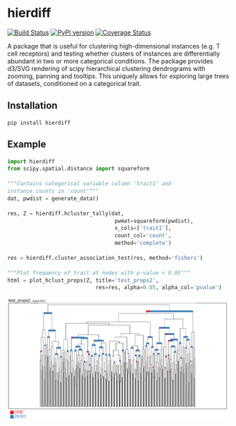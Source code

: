 # hierdiff

[![Build Status](https://travis-ci.com/agartland/hierdiff.svg?branch=master)](https://travis-ci.com/agartland/hierdiff)
[![PyPI version](https://badge.fury.io/py/afioregartland.svg)](https://badge.fury.io/py/hierdiff)
[![Coverage Status](https://coveralls.io/repos/github/agartland/hierdiff/badge.svg?branch=master)](https://coveralls.io/github/agartland/hierdiff?branch=master)

A package that is useful for clustering high-dimensional instances (e.g. T cell receptors) and testing whether clusters of instances are differentially abundant in two or more categorical conditions. The package provides d3/SVG rendering of scipy hierarchical clustering dendrograms with zooming, panning and tooltips. This uniquely allows for exploring large trees of datasets, conditioned on a categorical trait.

## Installation

```
pip install hierdiff
```

## Example

```python
import hierdiff
from scipy.spatial.distance import squareform

"""Contains categorical variable column 'trait1' and
instance counts in 'count'"""
dat, pwdist = generate_data()

res, Z = hierdiff.hcluster_tally(dat,
				                  pwmat=squareform(pwdist),
				                  x_cols=['trait1'],
				                  count_col='count',
				                  method='complete')

res = hierdiff.cluster_association_test(res, method='fishers')

"""Plot frequency of trait at nodes with p-value < 0.05"""
html = plot_hclust_props(Z, title='test_props2',
                            res=res, alpha=0.05, alpha_col='pvalue')
```

![example](https://raw.githubusercontent.com/agartland/hierdiff/master/example_hier_props.png)
